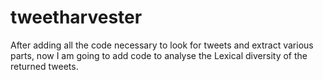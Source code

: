 # tweetharvester
After adding all the code necessary to look for tweets and extract various parts, 
now I am going to add code to analyse the Lexical diversity of the returned tweets.